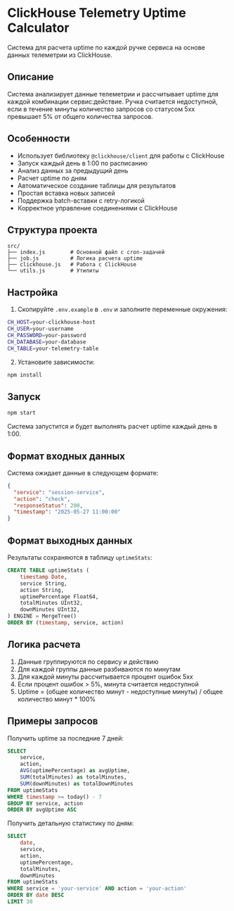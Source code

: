 # ClickHouse Telemetry Uptime Calculator

Система для расчета uptime по каждой ручке сервиса на основе данных телеметрии из ClickHouse.

## Описание

Система анализирует данные телеметрии и рассчитывает uptime для каждой комбинации сервис:действие. Ручка считается недоступной, если в течение минуты количество запросов со статусом 5xx превышает 5% от общего количества запросов.

## Особенности

- Использует библиотеку `@clickhouse/client` для работы с ClickHouse
- Запуск каждый день в 1:00 по расписанию
- Анализ данных за предыдущий день
- Расчет uptime по дням
- Автоматическое создание таблицы для результатов
- Простая вставка новых записей
- Поддержка batch-вставки с retry-логикой
- Корректное управление соединениями с ClickHouse

## Структура проекта

```
src/
├── index.js        # Основной файл с cron-задачей
├── job.js          # Логика расчета uptime
├── clickhouse.js   # Работа с ClickHouse
└── utils.js        # Утилиты
```

## Настройка

1. Скопируйте `.env.example` в `.env` и заполните переменные окружения:

```bash
CH_HOST=your-clickhouse-host
CH_USER=your-username
CH_PASSWORD=your-password
CH_DATABASE=your-database
CH_TABLE=your-telemetry-table
```

2. Установите зависимости:

```bash
npm install
```

## Запуск

```bash
npm start
```

Система запустится и будет выполнять расчет uptime каждый день в 1:00.

## Формат входных данных

Система ожидает данные в следующем формате:

```json
{
  "service": "session-service",
  "action": "check",
  "responseStatus": 200,
  "timestamp": "2025-05-27 11:00:00"
}
```

## Формат выходных данных

Результаты сохраняются в таблицу `uptimeStats`:

```sql
CREATE TABLE uptimeStats (
    timestamp Date,
    service String,
    action String,
    uptimePercentage Float64,
    totalMinutes UInt32,
    downMinutes UInt32,
) ENGINE = MergeTree()
ORDER BY (timestamp, service, action)
```

## Логика расчета

1. Данные группируются по сервису и действию
2. Для каждой группы данные разбиваются по минутам
3. Для каждой минуты рассчитывается процент ошибок 5xx
4. Если процент ошибок > 5%, минута считается недоступной
5. Uptime = (общее количество минут - недоступные минуты) / общее количество минут * 100%

## Примеры запросов

Получить uptime за последние 7 дней:

```sql
SELECT 
    service,
    action,
    AVG(uptimePercentage) as avgUptime,
    SUM(totalMinutes) as totalMinutes,
    SUM(downMinutes) as totalDownMinutes
FROM uptimeStats 
WHERE timestamp >= today() - 7
GROUP BY service, action
ORDER BY avgUptime ASC
```

Получить детальную статистику по дням:

```sql
SELECT 
    date,
    service,
    action,
    uptimePercentage,
    totalMinutes,
    downMinutes
FROM uptimeStats 
WHERE service = 'your-service' AND action = 'your-action'
ORDER BY date DESC
LIMIT 30
